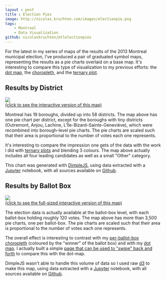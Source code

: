 ```yaml
---
layout : post
title : Election Pies
image: http://nicolas.kruchten.com/images/electionpie.png
tags:
    - Montreal
    - Data Visualization
github: nicolaskruchten/mtlelectionpies
--- 
```


For the latest in my series of maps of the results of the 2013 Montreal municipal election, I've produced a pair of graduated symbol maps, representing the results as a pie charts overlaid on a base map. It's interesting to compare this type of visualization to my previous efforts: the [dot map][dm], the [choropleth][ch], and the [ternary plot][tp].

<!-- more -->

## Results by District

[![](http://nicolas.kruchten.com/images/electionpie_districts.png)][bydistrict]
<br/>[(click to see the interactive version of this map)][bydistrict]

Montreal has 19 boroughs, divided up into 58 districts. The map above has one pie chart per district, except for the boroughs with tiny districts (Outremont, Anjou, Lachine, L’Île-Bizard–Sainte-Geneviève), which were recombined into borough-level pie charts. The pie charts are scaled such that their area is proportional to the number of votes each one represents.

It's interesting to compare the impression one gets of the data with the work I did with [ternary plots][tp] and blending 3 colours. The map above actually includes all four leading candidates as well as a small "Other" category.

This chart was generated with [DimpleJS][dimple], using data extracted with a [Jupyter][jp] notebook, with all sources available on [Github][gh].


## Results by Ballot Box

[![](http://nicolas.kruchten.com/images/electionpie_sections.png)][bysection]
<br/>[(click to see the full-sized interactive version of this map)][bysection]

The election data is actually available at the ballot-box level, with each ballot-box holding roughly 120 votes. The map above has more than 3,500 pie charts, one per ballot-box. The pie charts are scaled such that their area is proportional to the number of votes each one represents.

The overall effect is interesting to contrast with my [per-ballot-box choropleth][ch] (coloured by the "winner" of the ballot box) and with my [dot map][dm]. I actually built a simple [page that can be used to "swipe" back and forth][swipe] to compare this with the dot-map.

DimpleJS wasn't able to handle this volume of data so I used raw [d3][d3] to make this map, using data extracted with a [Jupyter][jp] notebook, with all sources available on [Github][gh].


[jp]: http://jupyter.org
[dimple]: http://dimplejs.org/
[d3]: http://d3js.org
[gh]: https://github.com/nicolaskruchten/mtlelectionpies
[bysection]: http://nicolas.kruchten.com/mtlelectionpies/sections.html
[bydistrict]: http://nicolas.kruchten.com/mtlelectionpies/index.html
[swipe]: http://nicolas.kruchten.com/mtlelectionpies/swipe.html
[dm]: http://nicolas.kruchten.com/content/2013/12/dot-map-of-2013-montreal-election-results/
[ch]: http://nicolas.kruchten.com/content/2014/01/mtlelection-zoomable-map/
[tp]: http://nicolas.kruchten.com/content/2014/01/mtlelection-ternary/

